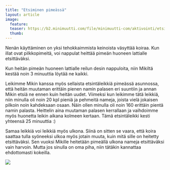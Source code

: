```yaml
---
title: "Etsiminen pimeässä"
layout: article
image:
  feature:
  teaser: https://b2.minimuutti.com/file/minimuutti-com/aktivointi/etsiminen-pimeassa/DSC29829_-245px.jpg
  thumb:
---
```


Nenän käyttäminen on yksi tehokkaimmista keinoista väsyttää koiraa. Kun illat ovat pilkkopimeitä, voi nappulat heittää pimeän huoneen lattialle etsittäväksi.

Kun heitän pimeän huoneen lattialle reilun desin nappuloita, niin Mikiltä kestää noin 3 minuuttia löytää ne kaikki.

Leikimme Mikin kanssa myös sellaista etsintäleikkiä pimeässä asunnossa, että heitän muutaman erittäin pienen namin palasen eri suuntiin ja annan Mikin etsiä ne ennen kuin heitän uudet. Viimeksi kun leikimme tätä leikkiä, niin minulla oli noin 20 kpl pieniä ja pehmeitä nameja, joista vielä jokaisen pilkoin noin kahdeksaan osaan. Näin ollen minulla oli noin 160 erittäin pientä namin palasta. Heittelin aina muutaman palasen kerrallaan ja vaihdoimme myös huonetta leikin aikana kolmeen kertaan. Tämä etsintäleikki kesti yhteensä 25 minuuttia :)

Samaa leikkiä voi leikkiä myös ulkona. Siinä on sitten se vaara, että koira saattaa tulla syöneeksi ulkoa myös jotain muuta, kuin mitä sille on heitetty etsittäväksi. Sen vuoksi Mikille heitetään pimeällä ulkona nameja etsittäväksi vain harvoin. Mutta jos sinulla on oma piha, niin tätäkin kannattaa ehdottomasti kokeilla.

[![](https://b2.minimuutti.com/file/minimuutti-com/aktivointi/etsiminen-pimeassa/DSC29829_-800px.jpg)](https://dl.dropboxusercontent.com/sh/ea1wtnz7z734o12/AACOl9pYL4Zbe8AzM--gLbhDa/aktivointi/etsiminen-pimeassa/DSC29829_.jpg)
